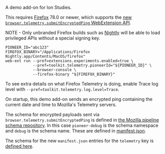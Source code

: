 A demo add-on for Ion Studies.

This requires [Firefox](https://www.mozilla.org/en-US/firefox/) 78.0 or newer, which supports the [new `browser.telemetry.submitEncryptedPing` WebExtension API](https://bugzilla.mozilla.org/show_bug.cgi?id=1634557).

NOTE - Only unbranded Firefox builds such as [Nightly](https://nightly.mozilla.org) will be able to load privileged APIs without a special signing key.

```console
PIONEER_ID="abc123"
FIREFOX_BINARY="/Applications/Firefox Nightly.app/Contents/MacOS/firefox"
web-ext run --pref=extensions.experiments.enabled=true \
            --pref=toolkit.telemetry.pioneerId="${PIONEER_ID}" \
            --browser-console \
            --firefox-binary "${FIREFOX_BINARY}"
 ```

To see extra details on what Firefox Telemetry is doing, enable Trace log level with `--pref=toolkit.telemetry.log.level=Trace`.

On startup, this demo add-on sends an encrypted ping containing the current date and time to Mozilla's Telemetry servers.

The schema for encrypted payloads sent via `browser.telemetry.submitEncryptedPing` is defined in [the Mozilla pipeline schema repository](https://github.com/mozilla-services/mozilla-pipeline-schemas/tree/master/schemas/pioneer-debug/debug). In this case `pioneer-debug` is the schema namespace and `debug` is the schema name. These are defined in [manifest.json](manifest.json).

The schema for the new `manifest.json` entries for the `telemetry` key is [defined here](https://searchfox.org/mozilla-central/source/toolkit/components/extensions/schemas/telemetry.json).
